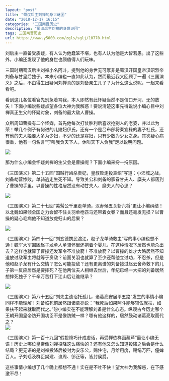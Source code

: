 ```yaml
---
layout: "post"
title: "蜀汉后主刘禅的身世谜团"
date: "2018-12-17 16:15"
categories: "三国两晋历史"
description: "蜀汉后主刘禅的身世谜团"
tags: 三国两晋历史
url: https://www.y5000.com/zgls/sglj/10770.html
---
```






刘后主一直备受质疑，有人认为他蠢笨不堪，也有人认为他是大智若愚。出了这些外，小编还发现了他的身世也颇值得人们玩味。

三国时期蜀汉后主刘禅小名阿斗，提到他的身世无可厚非是蜀汉开国皇帝汉昭烈帝刘备与甘皇后独子。本来小编也一直如此认为，然而最近我又回顾了一遍《三国演义》之后，不由得生出疑问刘禅真的是刘备亲生儿子？为什么这么说呢，一起来看看吧。

看到这儿各位看官先别急着骂我，本人即然有此怀疑当然不是信口开河、无的放矢！下面小编说些疑点望各位大神为我解惑！要说清楚这事先得说说小编心目中刘禅真正生父的怀疑对象，刘备的最大敌人曹操。

众所周知曹操有二个怪癖，首先他每次打仗胜利后喜欢抢别人的老婆，并以此为荣！举几个例子有何进的儿媳妇伊氏，还有一个是吕布部将秦宜禄的妻子杜氏，还有他的夫人姬妾大多为少妇，不少的还是寡妇，只有少数为少女之身。其次疑心病很重，他有一句名言“宁叫我负天下人，休叫天下人负我”足以说明问题。

![](https://img.y5000.com/uploads/allimg/170114/1F2291R1-0.jpg)

那为什么小编会怀疑刘禅的生父会是曹操呢？下面小编来捋一捋原因。

《三国演义》第二十五回“国贼行凶杀贵妃，皇叔败走投袁绍”写道：小沛城之战，刘备劫营惨败。单骑逃走生死不知。导致关公和刘备的家眷甘夫人、糜夫人都落到了曹操的手里。以曹操的性格居然没有动甘夫人、糜夫人的心思？

![](https://img.y5000.com/uploads/allimg/170114/1F2292037-1.jpg)

《三国演义》第二十七回“美髯公千里走单骑，汉寿候五关斩六将”更让小编纠结！以北魏如果倾全国之力会留不住关羽单枪匹马还带着女眷？而且还毫发无损？以曹操的疑心毛病他不知道放虎归山的后果？

![](https://img.y5000.com/uploads/allimg/170114/1F229A17-2.jpg)

《三国演义》第四十一回“刘玄德携民渡江，赵子龙单骑救主”写的事小编也想不通！魏军大军围困赵子龙单人单骑怀里还抱着个婴儿，在这种情况下居然也能杀出去？这样也就算了曹操还发军令不准放箭！不准放箭？以曹操的雄才大略居然不知道放过敌军主将就等于资敌？前面关羽也就算了至少还帮他立过功，不忍杀，但是他和赵子龙有什么交情？怎么可能投敌？还有更离谱的刘备接过赵云舍命救下的儿子第一反应居然是要摔死？在他两位夫人相继去世后，年纪已经一大把的刘备居然想摔死独子？千辛万苦打下江山后让谁继承？

![](https://img.y5000.com/uploads/allimg/170114/1F2294N6-3.jpg)

《三国演义》第八十五回“刘先主遗诏托孤儿，诸葛亮安居平五路”发生的事情小编同样不能理解！刘备临死前居然跟诸葛亮说：“我死后如果阿斗能够辅佐就扶，如果扶不起来就取而代之。”恕小编实在不能理解刘备是什么心态。纵观古今历史哪个王朝开国皇帝防开国功臣不是像防贼一样？哪有他这样的，居然鼓动诸葛亮取而代之？  
![](https://img.y5000.com/uploads/allimg/170114/1F2291915-4.jpg)

《三国演义》第一百十九回“假投降巧计成虚话，再受禅依样画葫芦”最让小编无语！历史上哪位皇帝像刘禅投降这么痛快的？还有他又怎么知道投降之后会是什么结局？更无语的是刘禅投降后被封为安乐公，赐住宅，月给用度，赐绢万匹，僮婢百人。子刘瑶及群臣樊建、谯周、郤正等，皆封侯爵。

这些事情小编想了几个晚上都想不通！实在是不吐不快！望大神为我解惑，在下感激不尽！
